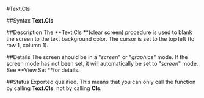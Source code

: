 
#Text.Cls

##Syntax
**Text.Cls**



##Description
The **Text.Cls **(clear screen) procedure is used to blank the screen to the text background color. The cursor is set to the top left (to row 1, column 1).



##Details
The screen should be in a "_screen_" or "_graphics_" mode. If the screen mode has not been set, it will automatically be set to "_screen_" mode. See **View.Set **for details.



##Status
Exported qualified.
This means that you can only call the function by calling **Text.Cls**, not by calling **Cls**.


